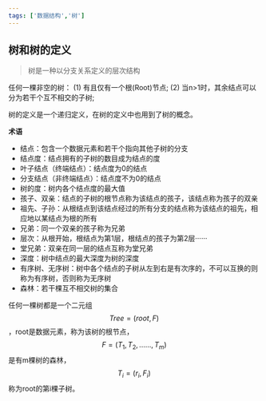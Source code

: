 ```yaml
---
tags: ['数据结构','树']
---
```


## 树和树的定义

> 树是一种以分支关系定义的层次结构

任何一棵非空的树：
(1) 有且仅有一个根(Root)节点;
(2) 当n>1时，其余结点可以分为若干个互不相交的子树;

树的定义是一个递归定义，在树的定义中也用到了树的概念。

**术语**

- 结点：包含一个数据元素和若干个指向其他子树的分支
- 结点度：结点拥有的子树的数目成为结点的度
- 叶子结点（终端结点）：结点度为0的结点
- 分支结点（非终端结点）：结点度不为0的结点
- 树的度：树内各个结点度的最大值
- 孩子、双亲：结点的子树的根节点称为该结点的孩子，该结点称为孩子的双亲
- 祖先、子孙：从根结点到该结点经过的所有分支的结点称为该结点的祖先，相应地以某结点为根的所有
- 兄弟：同一个双亲的孩子称为兄弟
- 层次：从根开始，根结点为第1层，根结点的孩子为第2层······
- 堂兄弟：双亲在同一层的结点互称为堂兄弟
- 深度：树中结点的最大深度为树的深度
- 有序树、无序树：树中各个结点的子树从左到右是有次序的，不可以互换的则称为有序树，否则称为无序树
- 森林：若干棵互不相交树的集合

任何一棵树都是一个二元组 $$Tree=(root,F)$$ ，root是数据元素，称为该树的根节点， $$F=(T_{1},T_{2},......,T_{m})$$ 是有m棵树的森林， $$T_{i}=(r_{i},F_{i})$$ 称为root的第i棵子树。
